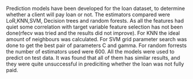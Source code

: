 Prediction models have been developed for the loan dataset, to determine whether a client will pay loan or not.
The estimators compared were LoR,KNN,SVM, Decision trees and random forests.
As all the features had quiet some correlation with target variable feature selection has not been done(rfecv was tried and the results did not improve).
For KNN the ideal amount of neighbours was calculated.
For SVM grid parameter search was done to get the best pair of parameters C and gamma.
For random forrests the number of estimators used were 600.
All the models were used to predict on test data. It was found that all of them has similar results, and they were quite unsuccessful in prediciting whether the loan was not fully paid.
